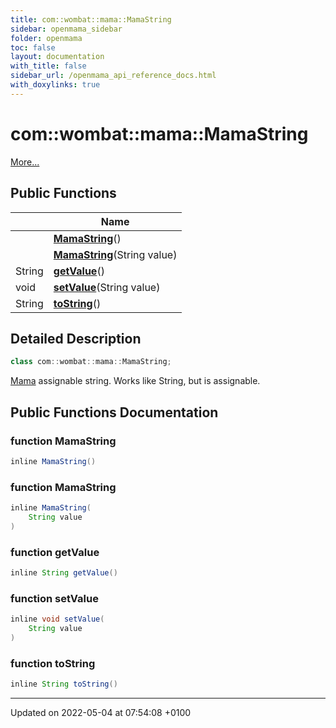 ```yaml
---
title: com::wombat::mama::MamaString
sidebar: openmama_sidebar
folder: openmama
toc: false
layout: documentation
with_title: false
sidebar_url: /openmama_api_reference_docs.html
with_doxylinks: true
---
```


# com::wombat::mama::MamaString



 [More...](#detailed-description)

## Public Functions

|                | Name           |
| -------------- | -------------- |
| | **[MamaString](classcom_1_1wombat_1_1mama_1_1MamaString.html#function-mamastring)**() |
| | **[MamaString](classcom_1_1wombat_1_1mama_1_1MamaString.html#function-mamastring)**(String value) |
| String | **[getValue](classcom_1_1wombat_1_1mama_1_1MamaString.html#function-getvalue)**() |
| void | **[setValue](classcom_1_1wombat_1_1mama_1_1MamaString.html#function-setvalue)**(String value) |
| String | **[toString](classcom_1_1wombat_1_1mama_1_1MamaString.html#function-tostring)**() |

## Detailed Description

```java
class com::wombat::mama::MamaString;
```


[Mama](classcom_1_1wombat_1_1mama_1_1Mama.html) assignable string. Works like String, but is assignable. 

## Public Functions Documentation

### function MamaString

```java
inline MamaString()
```


### function MamaString

```java
inline MamaString(
    String value
)
```


### function getValue

```java
inline String getValue()
```


### function setValue

```java
inline void setValue(
    String value
)
```


### function toString

```java
inline String toString()
```


-------------------------------

Updated on 2022-05-04 at 07:54:08 +0100